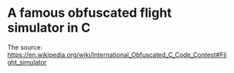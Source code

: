 A famous obfuscated flight simulator in C
=========================================
The source:
https://en.wikipedia.org/wiki/International_Obfuscated_C_Code_Contest#Flight_simulator
